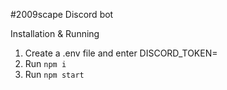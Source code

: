 #2009scape Discord bot

Installation & Running

1. Create a .env file and enter DISCORD_TOKEN=<your discord bot token>
2. Run `npm i`
3. Run `npm start`